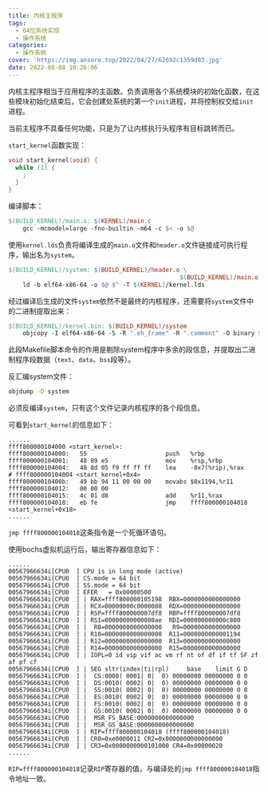 ```yaml
---
title: 内核主程序
tags:
  - 64位系统实现
  - 操作系统
categories:
  - 操作系统
cover: 'https://img.ansore.top/2022/04/27/62692c1359d83.jpg'
date: 2022-08-08 10:26:06
---
```

 

内核主程序相当于应用程序的主函数。负责调用各个系统模块的初始化函数，在这些模块初始化结束后，它会创建处系统的第一个`init`进程，并将控制权交给`init`进程。

当前主程序不具备任何功能，只是为了让内核执行头程序有目标跳转而已。

`start_kernel`函数实现：

```c
void start_kernel(void) {
  while (1) {
    ;
  }
}
```

编译脚本：

```makefile
$(BUILD_KERNEL)/main.o: $(KERNEL)/main.c
	gcc -mcmodel=large -fno-builtin -m64 -c $< -o $@
```

使用`kernel.lds`负责将编译生成的`main.o`文件和`header.o`文件链接成可执行程序，输出名为`system`。

```makefile
$(BUILD_KERNEL)/system: $(BUILD_KERNEL)/header.o \
								 				$(BUILD_KERNEL)/main.o
	ld -b elf64-x86-64 -o $@ $^ -T $(KERNEL)/kernel.lds
```

经过编译后生成的文件`system`依然不是最终的内核程序，还需要将`system`文件中的二进制提取出来：

```makefile
$(BUILD_KERNEL)/kernel.bin: $(BUILD_KERNEL)/system
	objcopy -I elf64-x86-64 -S -R ".eh_frame" -R ".comment" -O binary $< $@
```

此段Makefile脚本命令的作用是剔除system程序中多余的段信息，并提取出二进制程序段数据（`text`、`data`、`bss`段等）。

反汇编system文件：

```bash
objdump -D system
```

必须反编译`system`，只有这个文件记录内核程序的各个段信息。

可看到`start_kernel`的信息如下：

```
......
ffff800000104000 <start_kernel>:
ffff800000104000:	55                   	push   %rbp
ffff800000104001:	48 89 e5             	mov    %rsp,%rbp
ffff800000104004:	48 8d 05 f9 ff ff ff 	lea    -0x7(%rip),%rax        # ffff800000104004 <start_kernel+0x4>
ffff80000010400b:	49 bb 94 11 00 00 00 	movabs $0x1194,%r11
ffff800000104012:	00 00 00 
ffff800000104015:	4c 01 d8             	add    %r11,%rax
ffff800000104018:	eb fe                	jmp    ffff800000104018 <start_kernel+0x18>
......
```

`jmp ffff800000104018`这条指令是一个死循环语句。

使用bochs虚拟机运行后，输出寄存器信息如下：

```
......
00567966634i[CPU0  ] CPU is in long mode (active)
00567966634i[CPU0  ] CS.mode = 64 bit
00567966634i[CPU0  ] SS.mode = 64 bit
00567966634i[CPU0  ] EFER   = 0x00000500
00567966634i[CPU0  ] | RAX=ffff800000105198  RBX=0000000000000000
00567966634i[CPU0  ] | RCX=00000000c0000080  RDX=0000000000000000
00567966634i[CPU0  ] | RSP=ffff800000007df8  RBP=ffff800000007df8
00567966634i[CPU0  ] | RSI=00000000000080ae  RDI=000000000000c800
00567966634i[CPU0  ] |  R8=0000000000000000   R9=0000000000000000
00567966634i[CPU0  ] | R10=0000000000000000  R11=0000000000001194
00567966634i[CPU0  ] | R12=0000000000000000  R13=0000000000000000
00567966634i[CPU0  ] | R14=0000000000000000  R15=0000000000000000
00567966634i[CPU0  ] | IOPL=0 id vip vif ac vm rf nt of df if tf SF zf af pf cf
00567966634i[CPU0  ] | SEG sltr(index|ti|rpl)     base    limit G D
00567966634i[CPU0  ] |  CS:0008( 0001| 0|  0) 00000000 00000000 0 0
00567966634i[CPU0  ] |  DS:0010( 0002| 0|  0) 00000000 00000000 0 0
00567966634i[CPU0  ] |  SS:0010( 0002| 0|  0) 00000000 00000000 0 0
00567966634i[CPU0  ] |  ES:0010( 0002| 0|  0) 00000000 00000000 0 0
00567966634i[CPU0  ] |  FS:0010( 0002| 0|  0) 00000000 00000000 0 0
00567966634i[CPU0  ] |  GS:0010( 0002| 0|  0) 00000000 00000000 0 0
00567966634i[CPU0  ] |  MSR_FS_BASE:0000000000000000
00567966634i[CPU0  ] |  MSR_GS_BASE:0000000000000000
00567966634i[CPU0  ] | RIP=ffff800000104018 (ffff800000104018)
00567966634i[CPU0  ] | CR0=0xe0000011 CR2=0x0000000000000000
00567966634i[CPU0  ] | CR3=0x0000000000101000 CR4=0x00000020
......
```

`RIP=ffff800000104018`记录`RIP`寄存器的值，与编译处的`jmp ffff800000104018`指令地址一致。
